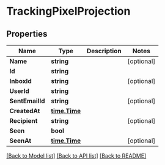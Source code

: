 # TrackingPixelProjection

## Properties

Name | Type | Description | Notes
------------ | ------------- | ------------- | -------------
**Name** | **string** |  | [optional] 
**Id** | **string** |  | 
**InboxId** | **string** |  | [optional] 
**UserId** | **string** |  | 
**SentEmailId** | **string** |  | [optional] 
**CreatedAt** | [**time.Time**](time.Time) |  | 
**Recipient** | **string** |  | [optional] 
**Seen** | **bool** |  | 
**SeenAt** | [**time.Time**](time.Time) |  | [optional] 

[[Back to Model list]](../README#documentation-for-models) [[Back to API list]](../README#documentation-for-api-endpoints) [[Back to README]](../README)


